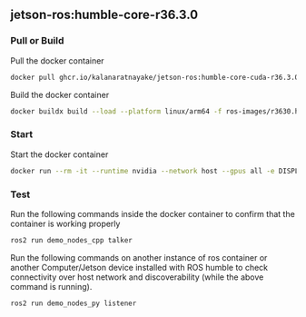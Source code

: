 ## jetson-ros:humble-core-r36.3.0
  
### Pull or Build

Pull the docker container
```bash
docker pull ghcr.io/kalanaratnayake/jetson-ros:humble-core-cuda-r36.3.0
```

Build the docker container
```bash
docker buildx build --load --platform linux/arm64 -f ros-images/r3630.humble_core_cuda.Dockerfile -t jetson-ros:humble-core-cuda-r36.3.0 .
```

### Start

Start the docker container

```bash
docker run --rm -it --runtime nvidia --network host --gpus all -e DISPLAY ghcr.io/kalanaratnayake/jetson-ros:humble-core-cuda-r36.3.0 bash
```

### Test

Run the following commands inside the docker container to confirm that the container is working properly
```bash
ros2 run demo_nodes_cpp talker
```

Run the following commands on another instance of ros container or another Computer/Jetson device installed with ROS humble to check 
connectivity over host network and discoverability (while the above command is running).
```bash
ros2 run demo_nodes_py listener
```
